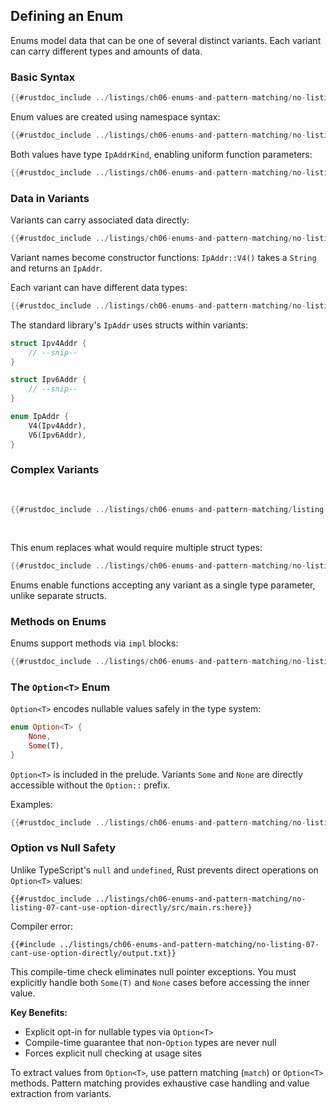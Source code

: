 ## Defining an Enum

Enums model data that can be one of several distinct variants. Each variant can carry different types and amounts of data.

### Basic Syntax

```rust
{{#rustdoc_include ../listings/ch06-enums-and-pattern-matching/no-listing-01-defining-enums/src/main.rs:def}}
```

Enum values are created using namespace syntax:

```rust
{{#rustdoc_include ../listings/ch06-enums-and-pattern-matching/no-listing-01-defining-enums/src/main.rs:instance}}
```

Both values have type `IpAddrKind`, enabling uniform function parameters:

```rust
{{#rustdoc_include ../listings/ch06-enums-and-pattern-matching/no-listing-01-defining-enums/src/main.rs:fn}}
```

### Data in Variants

Variants can carry associated data directly:

```rust
{{#rustdoc_include ../listings/ch06-enums-and-pattern-matching/no-listing-02-enum-with-data/src/main.rs:here}}
```

Variant names become constructor functions: `IpAddr::V4()` takes a `String` and returns an `IpAddr`.

Each variant can have different data types:

```rust
{{#rustdoc_include ../listings/ch06-enums-and-pattern-matching/no-listing-03-variants-with-different-data/src/main.rs:here}}
```

The standard library's `IpAddr` uses structs within variants:

```rust
struct Ipv4Addr {
    // --snip--
}

struct Ipv6Addr {
    // --snip--
}

enum IpAddr {
    V4(Ipv4Addr),
    V6(Ipv6Addr),
}
```

### Complex Variants

<Listing number="6-2" caption="A `Message` enum whose variants each store different amounts and types of values">

```rust
{{#rustdoc_include ../listings/ch06-enums-and-pattern-matching/listing-06-02/src/main.rs:here}}
```

</Listing>

This enum replaces what would require multiple struct types:

```rust
{{#rustdoc_include ../listings/ch06-enums-and-pattern-matching/no-listing-04-structs-similar-to-message-enum/src/main.rs:here}}
```

Enums enable functions accepting any variant as a single type parameter, unlike separate structs.

### Methods on Enums

Enums support methods via `impl` blocks:

```rust
{{#rustdoc_include ../listings/ch06-enums-and-pattern-matching/no-listing-05-methods-on-enums/src/main.rs:here}}
```

### The `Option<T>` Enum

`Option<T>` encodes nullable values safely in the type system:

```rust
enum Option<T> {
    None,
    Some(T),
}
```

`Option<T>` is included in the prelude. Variants `Some` and `None` are directly accessible without the `Option::` prefix.

Examples:
```rust
{{#rustdoc_include ../listings/ch06-enums-and-pattern-matching/no-listing-06-option-examples/src/main.rs:here}}
```

### Option vs Null Safety

Unlike TypeScript's `null` and `undefined`, Rust prevents direct operations on `Option<T>` values:

```rust,ignore,does_not_compile
{{#rustdoc_include ../listings/ch06-enums-and-pattern-matching/no-listing-07-cant-use-option-directly/src/main.rs:here}}
```

Compiler error:
```console
{{#include ../listings/ch06-enums-and-pattern-matching/no-listing-07-cant-use-option-directly/output.txt}}
```

This compile-time check eliminates null pointer exceptions. You must explicitly handle both `Some(T)` and `None` cases before accessing the inner value.

**Key Benefits:**
- Explicit opt-in for nullable types via `Option<T>`
- Compile-time guarantee that non-`Option` types are never null
- Forces explicit null checking at usage sites

To extract values from `Option<T>`, use pattern matching (`match`) or `Option<T>` methods. Pattern matching provides exhaustive case handling and value extraction from variants.

[IpAddr]: ../std/net/enum.IpAddr.html
[option]: ../std/option/enum.Option.html
[docs]: ../std/option/enum.Option.html
